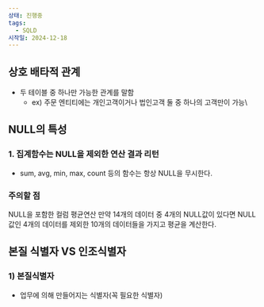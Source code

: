 ```yaml
---
상태: 진행중
tags:
  - SQLD
시작일: 2024-12-18
---
```

## 상호 배타적 관계
- 두 테이블 중 하나만 가능한 관계를 말함
	- ex) 주문 엔티티에는 개인고객이거나 법인고객 둘 중 하나의 고객만이 가능\

## NULL의 특성
### 1. 집계함수는 NULL을 제외한 연산 결과 리턴
- sum, avg, min, max, count 등의 함수는 항상 NULL을 무시한다.

### 주의할 점
NULL을 포함한 컬럼 평균연산
만약 14개의 데이터 중 4개의 NULL값이 있다면 NULL값인 4개의 데이터를 제외한 10개의 데이터들을 가지고 평균을 계산한다.

## 본질 식별자 VS 인조식별자
### 1) 본질식별자
- 업무에 의해 만들어지는 식별자(꼭 필요한 식별자)
